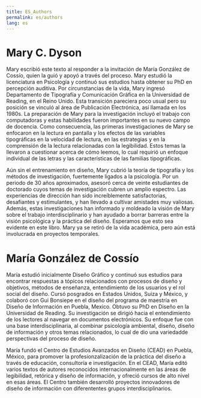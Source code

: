 ```yaml
---
title: ES_Authors
permalink: es/authors
lang: es
---
```


# Mary C. Dyson

Mary escribió este texto al responder a la invitación de María González de Cossío, quien la guió y apoyó a través del proceso. Mary estudió la licenciatura en Psicología y continuó sus estudios hasta obtener su PhD en percepción auditiva. Por circunstancias de la vida, Mary ingresó Departamento de Tipografía y Comunicación Gráfica en la Universidad de Reading, en el Reino Unido. Esta transición pareciera poco usual pero su posición se vinculó al área de Publicación Electrónica, así llamada en los 1980s. La preparación de Mary para la investigación incluyó el trabajo con computadoras y estas habilidades fueron importantes en su nuevo campo de docencia. Como consecuencia, las primeras investigaciones de Mary se enfocaron en la lectura en pantalla y los efectos de las variables tipográficas en la velocidad de lectura, en las estrategias y en la comprensión de la lectura relacionadas con la legibilidad. Estos temas la llevaron a cuestionar acerca de cómo leemos, lo cual requirió un enfoque individual de las letras y las características de las familias tipográficas. 

Aún sin el entrenamiento en diseño, Mary cubrió la teoría de tipografía y los métodos de investigación, fuertemente ligados a la psicología. Por un periodo de 30 años aproximados, asesoró cerca de veinte estudiantes de doctorado cuyos temas de investigación cubren un amplio espectro. Las experiencias de dirección han sido increíblemente satisfactorias, desafiantes y estimulantes, y han llevado a cultivar amistades muy valiosas. Además, estas investigaciones han informado y moldeado la visión de Mary sobre el trabajo interdisciplinario y han ayudado a borrar barreras entre la visión psicológica y la práctica del diseño. Esperamos que esto sea evidente en este libro. Mary ya se retiró de la vida académica, pero aún está involucrada en proyectos temporales.

# María González de Cossío

María estudió inicialmente Diseño Gráfico y continuó sus estudios para encontrar respuestas a tópicos relacionados con procesos de diseño y objetivos, métodos de enseñanza, entendimiento de los usuarios y el rol social del diseño. Cursó posgrados en Estados Unidos, Suiza y México, y colaboró con Gui Bonsiepe en el diseño del programa de maestría en Diseño de Información en Puebla, Mexico. Obtuvo su PhD en Diseño en la Universidad de Reading. Su investigación se dirigió hacia el entendimiento de los lectores al navegar en documentos electrónicos. Su enfoque fue con una base interdisciplinaria, al combinar psicología ambiental, diseño, diseño de información y otros temas relacionados, lo cual de dio una variedadde perspectivas del proceso de diseño. 

María fundó el Centro de Estudios Avanzados en Diseño (CEAD) en Puebla, México, para promover la profesionzalización de la práctica del diseño a través de educación, consultoría e investigación. En el CEAD, María editó varios textos de autores reconocidos internacionalmente en las áreas de legibilidad, retórica y diseño de información, y ofreció cursos de alto nivel en esas áreas. El Centro también desarrolló proyectos innovadores de diseño de información con diferententes grupos interdisciplinarios.
